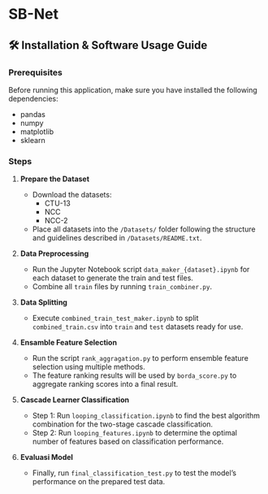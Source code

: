 # SB-Net

## 🛠 Installation & Software Usage Guide  

### Prerequisites  
Before running this application, make sure you have installed the following dependencies:
- pandas
- numpy
- matplotlib
- sklearn

### Steps
1. **Prepare the Dataset**  
   - Download the datasets:
      - CTU-13
      - NCC
      - NCC-2
   - Place all datasets into the `/Datasets/` folder following the structure and guidelines described in `/Datasets/README.txt`.

2. **Data Preprocessing**
	-	Run the Jupyter Notebook script `data_maker_{dataset}.ipynb` for each dataset to generate the train and test files.
	-	Combine all `train` files by running `train_combiner.py`.
   
3. **Data Splitting**
	-	Execute `combined_train_test_maker.ipynb` to split `combined_train.csv` into `train` and `test` datasets ready for use.

4. **Ensamble Feature Selection**
	-	Run the script `rank_aggragation.py` to perform ensemble feature selection using multiple methods.
	-	The feature ranking results will be used by `borda_score.py` to aggregate ranking scores into a final result.

5. **Cascade Learner Classification**
	-	Step 1: Run `looping_classification.ipynb` to find the best algorithm combination for the two-stage cascade classification.
	-	Step 2: Run `looping_features.ipynb` to determine the optimal number of features based on classification performance.

6. **Evaluasi Model**
	-	Finally, run `final_classification_test.py` to test the model’s performance on the prepared test data.
